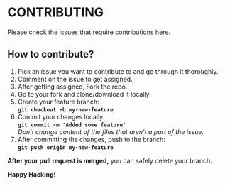 # CONTRIBUTING
Please check the issues that require contributions [here](https://github.com/brunoromeiro/hacktoberfest2020/issues).

## How to contribute?
1. Pick an issue you want to contribute to and go through it thoroughly.
2. Comment on the issue to get assigned.
3. After getting assigned, Fork the repo.
4. Go to your fork and clone/download it locally.
5. Create your feature branch: <br /> **`git checkout -b my-new-feature`**
6. Commit your changes locally. <br />**`git commit -m 'Added some feature'`**<br />*Don't change content of the files that aren't a part of the issue.* 
7. After committing the changes, push to the branch: <br /> **`git push origin my-new-feature`**

**After your pull request is merged,** you can safely delete your branch.

**Happy Hacking!**